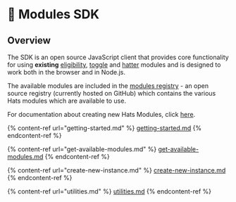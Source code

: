 # 🔌 Modules SDK

## Overview

The SDK is an open source JavaScript client that provides core functionality for using **existing** [eligibility](../hats-protocol-overview/eligibility-modules.md), [toggle](../hats-protocol-overview/toggle-modules.md) and [hatter](../hats-protocol-overview/hat-admins-and-hatter-contracts.md#hatter-contracts) modules and is designed to work both in the browser and in Node.js.

The available modules are included in the [modules registry](https://github.com/Hats-Protocol/modules-registry) - an open source registry (currently hosted on GitHub) which contains the various Hats modules which are available to use.

For documentation about creating new Hats Modules, click [here](../building-hats-modules/).

{% content-ref url="getting-started.md" %}
[getting-started.md](getting-started.md)
{% endcontent-ref %}

{% content-ref url="get-available-modules.md" %}
[get-available-modules.md](get-available-modules.md)
{% endcontent-ref %}

{% content-ref url="create-new-instance.md" %}
[create-new-instance.md](create-new-instance.md)
{% endcontent-ref %}

{% content-ref url="utilities.md" %}
[utilities.md](utilities.md)
{% endcontent-ref %}

